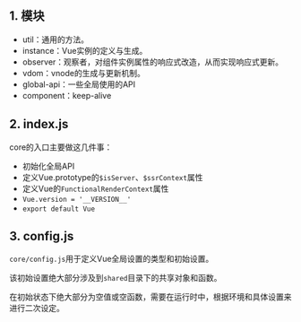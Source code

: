 ## 1. 模块

- util：通用的方法。
- instance：Vue实例的定义与生成。
- observer：观察者，对组件实例属性的响应式改造，从而实现响应式更新。
- vdom：vnode的生成与更新机制。
- global-api：一些全局使用的API
- component：keep-alive



## 2. index.js

core的入口主要做这几件事：

- 初始化全局API
- 定义Vue.prototype的`$isServer`、`$ssrContext`属性
- 定义Vue的`FunctionalRenderContext`属性
- `Vue.version = '__VERSION__'`
- `export default Vue`



## 3. config.js

`core/config.js`用于定义Vue全局设置的类型和初始设置。

该初始设置绝大部分涉及到`shared`目录下的共享对象和函数。

在初始状态下绝大部分为空值或空函数，需要在运行时中，根据环境和具体设置来进行二次设定。